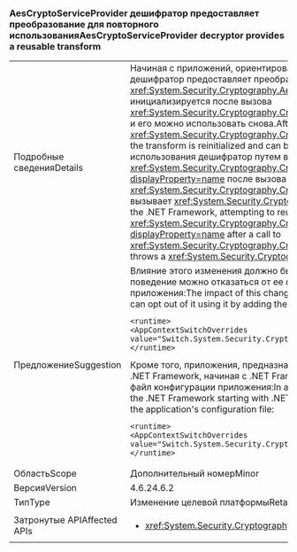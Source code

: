 ### <a name="aescryptoserviceprovider-decryptor-provides-a-reusable-transform"></a><span data-ttu-id="b280b-101">AesCryptoServiceProvider дешифратор предоставляет преобразование для повторного использования</span><span class="sxs-lookup"><span data-stu-id="b280b-101">AesCryptoServiceProvider decryptor provides a reusable transform</span></span>

|   |   |
|---|---|
|<span data-ttu-id="b280b-102">Подробные сведения</span><span class="sxs-lookup"><span data-stu-id="b280b-102">Details</span></span>|<span data-ttu-id="b280b-103">Начиная с приложений, ориентированных на .NET Framework 4.6.2, <xref:System.Security.Cryptography.AesCryptoServiceProvider> дешифратор предоставляет преобразование для повторного использования.</span><span class="sxs-lookup"><span data-stu-id="b280b-103">Starting with apps that target the .NET Framework 4.6.2, the <xref:System.Security.Cryptography.AesCryptoServiceProvider> decryptor provides a reusable transform.</span></span> <span data-ttu-id="b280b-104">Это преобразование повторно инициализируется после вызова <xref:System.Security.Cryptography.CryptoAPITransform.TransformFinalBlock(System.Byte[],System.Int32,System.Int32)?displayProperty=name> и его можно использовать снова.</span><span class="sxs-lookup"><span data-stu-id="b280b-104">After a call to <xref:System.Security.Cryptography.CryptoAPITransform.TransformFinalBlock(System.Byte[],System.Int32,System.Int32)?displayProperty=name>, the transform is reinitialized and can be reused.</span></span> <span data-ttu-id="b280b-105">Для приложений, более ранних версий платформы .NET Framework, попытка повторного использования дешифратор путем вызова <xref:System.Security.Cryptography.CryptoAPITransform.TransformBlock(System.Byte[],System.Int32,System.Int32,System.Byte[],System.Int32)?displayProperty=name> после вызова <xref:System.Security.Cryptography.CryptoAPITransform.TransformFinalBlock(System.Byte[],System.Int32,System.Int32)?displayProperty=name> вызывает <xref:System.Security.Cryptography.CryptographicException> или создает данные повреждены.</span><span class="sxs-lookup"><span data-stu-id="b280b-105">For apps that target earlier versions of the .NET Framework, attempting to reuse the decryptor by calling <xref:System.Security.Cryptography.CryptoAPITransform.TransformBlock(System.Byte[],System.Int32,System.Int32,System.Byte[],System.Int32)?displayProperty=name> after a call to <xref:System.Security.Cryptography.CryptoAPITransform.TransformFinalBlock(System.Byte[],System.Int32,System.Int32)?displayProperty=name> throws a <xref:System.Security.Cryptography.CryptographicException> or produces corrupted data.</span></span>|
|<span data-ttu-id="b280b-106">Предложение</span><span class="sxs-lookup"><span data-stu-id="b280b-106">Suggestion</span></span>|<span data-ttu-id="b280b-107">Влияние этого изменения должно быть минимальным, так как это ожидаемое поведение. Приложения, которые используют прежнее поведение можно отказаться от ее с помощью его, добавив следующий параметр конфигурации в <code>&lt;runtime&gt;</code> раздел файла конфигурации приложения:</span><span class="sxs-lookup"><span data-stu-id="b280b-107">The impact of this change should be minimal, since this is the expected behavior.Applications that depend on the previous behavior can opt out of it using it by adding the following configuration setting to the <code>&lt;runtime&gt;</code> section of the application's configuration file:</span></span><pre><code class="language-xml">&lt;runtime&gt;&#13;&#10;&lt;AppContextSwitchOverrides value=&quot;Switch.System.Security.Cryptography.AesCryptoServiceProvider.DontCorrectlyResetDecryptor=true&quot;/&gt;&#13;&#10;&lt;/runtime&gt;&#13;&#10;</code></pre><span data-ttu-id="b280b-108">Кроме того, приложения, предназначенные для предыдущей версии платформы .NET Framework, но выполняемые в версии платформы .NET Framework, начиная с .NET Framework 4.6.2 можно выбрать его, добавив следующий параметр конфигурации в <code>&lt;runtime&gt;</code> раздела файл конфигурации приложения:</span><span class="sxs-lookup"><span data-stu-id="b280b-108">In addition, applications that target a previous version of the .NET Framework but are running under a version of the .NET Framework starting with .NET Framework 4.6.2 can opt in to it by adding the following configuration setting to the <code>&lt;runtime&gt;</code> section of the application's configuration file:</span></span><pre><code class="language-xml">&lt;runtime&gt;&#13;&#10;&lt;AppContextSwitchOverrides value=&quot;Switch.System.Security.Cryptography.AesCryptoServiceProvider.DontCorrectlyResetDecryptor=false&quot;/&gt;&#13;&#10;&lt;/runtime&gt;&#13;&#10;</code></pre>|
|<span data-ttu-id="b280b-109">Область</span><span class="sxs-lookup"><span data-stu-id="b280b-109">Scope</span></span>|<span data-ttu-id="b280b-110">Дополнительный номер</span><span class="sxs-lookup"><span data-stu-id="b280b-110">Minor</span></span>|
|<span data-ttu-id="b280b-111">Версия</span><span class="sxs-lookup"><span data-stu-id="b280b-111">Version</span></span>|<span data-ttu-id="b280b-112">4.6.2</span><span class="sxs-lookup"><span data-stu-id="b280b-112">4.6.2</span></span>|
|<span data-ttu-id="b280b-113">Тип</span><span class="sxs-lookup"><span data-stu-id="b280b-113">Type</span></span>|<span data-ttu-id="b280b-114">Изменение целевой платформы</span><span class="sxs-lookup"><span data-stu-id="b280b-114">Retargeting</span></span>|
|<span data-ttu-id="b280b-115">Затронутые API</span><span class="sxs-lookup"><span data-stu-id="b280b-115">Affected APIs</span></span>|<ul><li><xref:System.Security.Cryptography.AesCryptoServiceProvider.CreateDecryptor?displayProperty=nameWithType></li></ul>|

